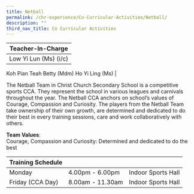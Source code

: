 ```yaml
---
title: Netball
permalink: /chr-experience/Co-Curricular-Activities/Netball/
description: ""
third_nav_title: Co Curricular Activities
---
```

| Teacher-In-Charge |
| -------- | 
| Low Yi Lun (Ms) (i/c)
Koh Pian Teah Betty (Mdm)
Ho Yi Ling (Ms)
|

The Netball Team in Christ Church Secondary School is a competitive sports CCA. They represent the school in various leagues and carnivals throughout the year. The Netball CCA anchors on school’s values of Courage, Compassion and Curiosity. The players from the Netball Team take ownership of their own growth, are determined and dedicated to do their best in every training sessions, care and work collaboratively with others. 

**Team Values**: <br>
Courage, Compassion and Curiosity: Determined and dedicated to do the best

| Training Schedule |  |  |
| -- | -- | -- |
| Monday | 4.00pm - 6.00pm | Indoor Sports Hall |
| Friday (CCA Day) | 8.00am - 11.30am | Indoor Sports Hall |